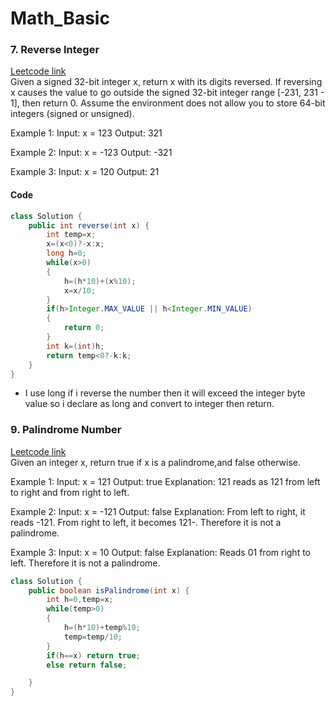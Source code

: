 # Math_Basic
### 7. Reverse Integer
[Leetcode link](https://leetcode.com/problems/reverse-integer/description/)
<br>
Given a signed 32-bit integer x, return x with its digits reversed. If reversing x causes the value to go outside the signed 32-bit integer range [-231, 231 - 1], then return 0.
Assume the environment does not allow you to store 64-bit integers (signed or unsigned).

Example 1:
Input: x = 123
Output: 321

Example 2:
Input: x = -123
Output: -321

Example 3:
Input: x = 120
Output: 21
#### Code
```java
class Solution {
    public int reverse(int x) {
        int temp=x;
        x=(x<0)?-x:x;
        long h=0;
        while(x>0)
        {
            h=(h*10)+(x%10);
            x=x/10;
        }
        if(h>Integer.MAX_VALUE || h<Integer.MIN_VALUE)
        {
            return 0;
        }
        int k=(int)h;
        return temp<0?-k:k;
    }
}
```
- I use long if i reverse the number then it will exceed the integer byte value so i declare as long and convert to integer then return.
### 9. Palindrome Number
[Leetcode link](https://leetcode.com/problems/palindrome-number/description/)
<br>
Given an integer x, return true if x is a palindrome,and false otherwise.

Example 1:
Input: x = 121
Output: true
Explanation: 121 reads as 121 from left to right and from right to left.

Example 2:
Input: x = -121
Output: false
Explanation: From left to right, it reads -121. From right to left, it becomes 121-. Therefore it is not a palindrome.

Example 3:
Input: x = 10
Output: false
Explanation: Reads 01 from right to left. Therefore it is not a palindrome.

```java
class Solution {
    public boolean isPalindrome(int x) {
        int h=0,temp=x;
        while(temp>0)
        {
            h=(h*10)+temp%10;
            temp=temp/10;
        }
        if(h==x) return true;
        else return false;

    }
}
```
